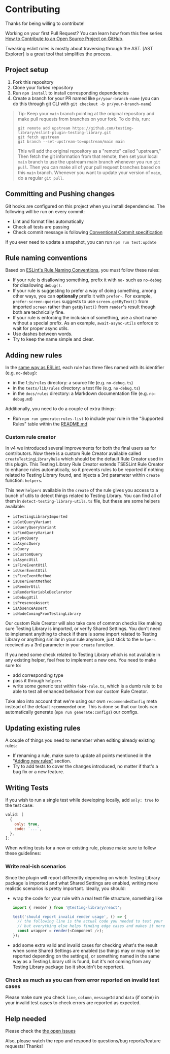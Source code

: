 # Contributing

Thanks for being willing to contribute!

Working on your first Pull Request? You can learn how from this free series
[How to Contribute to an Open Source Project on GitHub](https://egghead.io/series/how-to-contribute-to-an-open-source-project-on-github).

Tweaking eslint rules is mostly about traversing through the AST. [AST Explorer] is a great tool that simplifies the process.

## Project setup

1. Fork this repository
2. Clone your forked repository
3. Run `npm install` to install corresponding dependencies
4. Create a branch for your PR named like `pr/your-branch-name` (you can do this through git CLI with `git checkout -b pr/your-branch-name`)

> Tip: Keep your `main` branch pointing at the original repository and make
> pull requests from branches on your fork. To do this, run:
>
> ```
> git remote add upstream https://github.com/testing-library/eslint-plugin-testing-library.git
> git fetch upstream
> git branch --set-upstream-to=upstream/main main
> ```
>
> This will add the original repository as a "remote" called "upstream," Then
> fetch the git information from that remote, then set your local `main`
> branch to use the upstream main branch whenever you run `git pull`. Then you
> can make all of your pull request branches based on this `main` branch.
> Whenever you want to update your version of `main`, do a regular `git pull`.

## Committing and Pushing changes

Git hooks are configured on this project when you install dependencies.
The following will be run on every commit:

- Lint and format files automatically
- Check all tests are passing
- Check commit message is following [Conventional Commit specification](https://www.conventionalcommits.org/en/v1.0.0/)

If you ever need to update a snapshot, you can run `npm run test:update`

## Rule naming conventions

Based on [ESLint's Rule Naming Conventions](https://eslint.org/docs/developer-guide/working-with-rules#rule-naming-conventions), you must follow these rules:

- If your rule is disallowing something, prefix it with `no-` such as `no-debug`
  for disallowing `debug()`.
- If your rule is suggesting to prefer a way of doing something, among other ways, you can **optionally** prefix it with
  `prefer-`. For example, `prefer-screen-queries` suggests to use `screen.getByText()` from imported `screen` rather
  than `getByText()` from `render`'s result though both are technically fine.
- If your rule is enforcing the inclusion of something, use a short name without a special prefix. As an example,
  `await-async-utils` enforce to wait for proper async utils.
- Use dashes between words.
- Try to keep the name simple and clear.

## Adding new rules

In the [same way as ESLint](https://eslint.org/docs/developer-guide/working-with-rules),
each rule has three files named with its identifier (e.g. `no-debug`):

- in the `lib/rules` directory: a source file (e.g. `no-debug.ts`)
- in the `tests/lib/rules` directory: a test file (e.g. `no-debug.ts`)
- in the `docs/rules` directory: a Markdown documentation file (e.g. `no-debug.md`)

Additionally, you need to do a couple of extra things:

- Run `npm run generate:rules-list` to include your rule in the "Supported Rules" table within the [README.md](./README.md)

### Custom rule creator

In v4 we introduced several improvements for both the final users as for contributors. Now there is a custom Rule Creator available called `createTestingLibraryRule` which should be the default Rule Creator used in this plugin. This Testing Library Rule Creator extends TSESLint Rule Creator to enhance rules automatically, so it prevents rules to be reported if nothing related to Testing Library found, and injects a 3rd parameter within `create` function: `helpers`.

This new `helpers` available in the `create` of the rule gives you access to a bunch of utils to detect things related to Testing Library. You can find all of them in `detect-testing-library-utils.ts` file, but these are some helpers available:

- `isTestingLibraryImported`
- `isGetQueryVariant`
- `isQueryQueryVariant`
- `isFindQueryVariant`
- `isSyncQuery`
- `isAsyncQuery`
- `isQuery`
- `isCustomQuery`
- `isAsyncUtil`
- `isFireEventUtil`
- `isUserEventUtil`
- `isFireEventMethod`
- `isUserEventMethod`
- `isRenderUtil`
- `isRenderVariableDeclarator`
- `isDebugUtil`
- `isPresenceAssert`
- `isAbsenceAssert`
- `isNodeComingFromTestingLibrary`

Our custom Rule Creator will also take care of common checks like making sure Testing Library is imported, or verify Shared Settings. You don't need to implement anything to check if there is some import related to Testing Library or anything similar in your rule anymore, just stick to the `helpers` received as a 3rd parameter in your `create` function.

If you need some check related to Testing Library which is not available in any existing helper, feel free to implement a new one. You need to make sure to:

- add corresponding type
- pass it through `helpers`
- write some generic test within `fake-rule.ts`, which is a dumb rule to be able to test all enhanced behavior from our custom Rule Creator.

Take also into account that we're using our own `recommendedConfig` meta instead of the default `recommended` one. This is done so that our tools can automatically generate (`npm run generate:configs`) our configs.

## Updating existing rules

A couple of things you need to remember when editing already existing rules:

- If renaming a rule, make sure to update all points mentioned in the
  "[Adding new rules"](#adding-new-rules) section.
- Try to add tests to cover the changes introduced, no matter if that's
  a bug fix or a new feature.

## Writing Tests

If you wish to run a single test while developing locally, add `only: true` to the test case:

```javascript
valid: [
  {
    only: true,
    code: `...`,
  },
];
```

When writing tests for a new or existing rule, please make sure to follow these guidelines:

### Write real-ish scenarios

Since the plugin will report differently depending on which Testing Library package is imported and what Shared Settings are enabled, writing more realistic scenarios is pretty important. Ideally, you should:

- wrap the code for your rule with a real test file structure, something like

  ```javascript
  import { render } from '@testing-library/react';

  test('should report invalid render usage', () => {
    // the following line is the actual code you needed to test your rule,
    // but everything else helps finding edge cases and makes it more robust.
    const wrapper = render(<Component />);
  });
  ```

- add some extra valid and invalid cases for checking what's the result when some Shared Settings are enabled (so things may or may not be reported depending on the settings), or something named in the same way as a Testing Library util is found, but it's not coming from any Testing Library package (so it shouldn't be reported).

### Check as much as you can from error reported on invalid test cases

Please make sure you check `line`, `column`, `messageId` and `data` (if some) in your invalid test cases to check errors are reported as expected.

## Help needed

Please check the [the open issues](https://github.com/testing-library/eslint-plugin-testing-library/issues)

Also, please watch the repo and respond to questions/bug reports/feature requests! Thanks!
